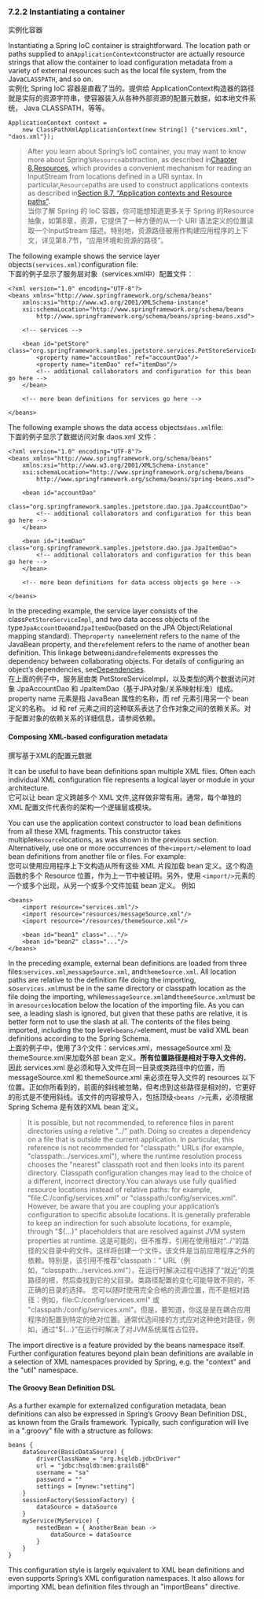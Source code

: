 ### 7.2.2 Instantiating a container

实例化容器

Instantiating a Spring IoC container is straightforward. The location path or paths supplied to an`ApplicationContext`constructor are actually resource strings that allow the container to load configuration metadata from a variety of external resources such as the local file system, from the Java`CLASSPATH`, and so on.  
实例化 Spring IoC 容器是直截了当的。提供给 ApplicationContext构造器的路径就是实际的资源字符串，使容器装入从各种外部资源的配置元数据，如本地文件系统， Java CLASSPATH，等等。

```
ApplicationContext context =
    new ClassPathXmlApplicationContext(new String[] {"services.xml", "daos.xml"});
```

> After you learn about Spring’s IoC container, you may want to know more about Spring’s`Resource`abstraction, as described in[Chapter 8,Resources](https://docs.spring.io/spring/docs/current/spring-framework-reference/htmlsingle/#resources), which provides a convenient mechanism for reading an InputStream from locations defined in a URI syntax. In particular,`Resource`paths are used to construct applications contexts as described in[Section 8.7, “Application contexts and Resource paths”](https://docs.spring.io/spring/docs/current/spring-framework-reference/htmlsingle/#resources-app-ctx).  
> 当你了解 Spring 的 IoC 容器，你可能想知道更多关于 Spring 的Resource 抽象，如第8章，资源，它提供了一种方便的从一个 URI 语法定义的位置读取一个InputStream 描述。特别地，资源路径被用作构建应用程序的上下文，详见第8.7节，“应用环境和资源的路径”。

The following example shows the service layer objects`(services.xml)`configuration file:  
下面的例子显示了服务层对象（services.xml中）配置文件：

```
<?xml version="1.0" encoding="UTF-8"?>
<beans xmlns="http://www.springframework.org/schema/beans"
    xmlns:xsi="http://www.w3.org/2001/XMLSchema-instance"
    xsi:schemaLocation="http://www.springframework.org/schema/beans
        http://www.springframework.org/schema/beans/spring-beans.xsd">

    <!-- services -->

    <bean id="petStore" class="org.springframework.samples.jpetstore.services.PetStoreServiceImpl">
        <property name="accountDao" ref="accountDao"/>
        <property name="itemDao" ref="itemDao"/>
        <!-- additional collaborators and configuration for this bean go here -->
    </bean>

    <!-- more bean definitions for services go here -->

</beans>
```

The following example shows the data access objects`daos.xml`file:  
下面的例子显示了数据访问对象 daos.xml 文件：

```
<?xml version="1.0" encoding="UTF-8"?>
<beans xmlns="http://www.springframework.org/schema/beans"
    xmlns:xsi="http://www.w3.org/2001/XMLSchema-instance"
    xsi:schemaLocation="http://www.springframework.org/schema/beans
        http://www.springframework.org/schema/beans/spring-beans.xsd">

    <bean id="accountDao"
        class="org.springframework.samples.jpetstore.dao.jpa.JpaAccountDao">
        <!-- additional collaborators and configuration for this bean go here -->
    </bean>

    <bean id="itemDao" class="org.springframework.samples.jpetstore.dao.jpa.JpaItemDao">
        <!-- additional collaborators and configuration for this bean go here -->
    </bean>

    <!-- more bean definitions for data access objects go here -->

</beans>
```

In the preceding example, the service layer consists of the class`PetStoreServiceImpl`, and two data access objects of the type`JpaAccountDao`and`JpaItemDao`\(based on the JPA Object/Relational mapping standard\). The`property name`element refers to the name of the JavaBean property, and the`ref`element refers to the name of another bean definition. This linkage between`id`and`ref`elements expresses the dependency between collaborating objects. For details of configuring an object’s dependencies, see[Dependencies](https://docs.spring.io/spring/docs/current/spring-framework-reference/htmlsingle/#beans-dependencies).  
在上面的例子中，服务层由类 PetStoreServiceImpl，以及类型的两个数据访问对象 JpaAccountDao 和 JpaItemDao（基于JPA对象/关系映射标准）组成。property name 元素是指 JavaBean 属性的名称，而 ref 元素引用另一个 bean 定义的名称。 id 和 ref 元素之间的这种联系表达了合作对象之间的依赖关系。对于配置对象的依赖关系的详细信息，请参阅依赖。

#### Composing XML-based configuration metadata

撰写基于XML的配置元数据

It can be useful to have bean definitions span multiple XML files. Often each individual XML configuration file represents a logical layer or module in your architecture.  
它可以让 bean 定义跨越多个 XML 文件,这样做非常有用。通常，每个单独的 XML 配置文件代表你的架构一个逻辑层或模块。

You can use the application context constructor to load bean definitions from all these XML fragments. This constructor takes multiple`Resource`locations, as was shown in the previous section. Alternatively, use one or more occurrences of the`<import/>`element to load bean definitions from another file or files. For example:  
您可以使用应用程序上下文构造从所有这些 XML 片段加载 bean 定义。这个构造函数的多个 Resource 位置，作为上一节中被证明。另外，使用 `<import/>`元素的一个或多个出现，从另一个或多个文件加载 bean 定义。 例如

```
<beans>
    <import resource="services.xml"/>
    <import resource="resources/messageSource.xml"/>
    <import resource="/resources/themeSource.xml"/>

    <bean id="bean1" class="..."/>
    <bean id="bean2" class="..."/>
</beans>
```

In the preceding example, external bean definitions are loaded from three files:`services.xml`,`messageSource.xml`, and`themeSource.xml`. All location paths are relative to the definition file doing the importing, so`services.xml`must be in the same directory or classpath location as the file doing the importing, while`messageSource.xml`and`themeSource.xml`must be in a`resources`location below the location of the importing file. As you can see, a leading slash is ignored, but given that these paths are relative, it is better form not to use the slash at all. The contents of the files being imported, including the top level`<beans/>`element, must be valid XML bean definitions according to the Spring Schema.  
上面的例子中，使用了3个文件：services.xml，messageSource.xml 及 themeSource.xml来加载外部 bean 定义。**所有位置路径是相对于导入文件的**，因此 services.xml 是必须和导入文件在同一目录或类路径中的位置，而 messageSource.xml 和 themeSource.xml 来必须在导入文件的 resources 以下位置。正如你所看到的，前面的斜线被忽略，但考虑到这些路径是相对的，它更好的形式是不使用斜线。该文件的内容被导入，包括顶级`<beans />`元素，必须根据 Spring Schema 是有效的XML bean 定义。

> It is possible, but not recommended, to reference files in parent directories using a relative "../" path. Doing so creates a dependency on a file that is outside the current application. In particular, this reference is not recommended for "classpath:" URLs \(for example, "classpath:../services.xml"\), where the runtime resolution process chooses the "nearest" classpath root and then looks into its parent directory. Classpath configuration changes may lead to the choice of a different, incorrect directory.You can always use fully qualified resource locations instead of relative paths: for example, "file:C:/config/services.xml" or "classpath:/config/services.xml". However, be aware that you are coupling your application’s configuration to specific absolute locations. It is generally preferable to keep an indirection for such absolute locations, for example, through "${…​}" placeholders that are resolved against JVM system properties at runtime.  
> 这是可能的，但不推荐，引用在使用相对“../”的路径的父目录中的文件。这样将创建一个文件，该文件是当前应用程序之外的依赖。特别是，该引用不推荐“classpath：” URL（例如，“classpath:../services.xml”），在运行时解决过程中选择了“就近”的类路径的根，然后查找到它的父目录。类路径配置的变化可能导致不同的，不正确的目录的选择。 您可以随时使用完全合格的资源位置，而不是相对路径：例如，file:C:/config/services.xml" 或 "classpath:/config/services.xml"。但是，要知道，你这是是在耦合应用程序的配置到特定的绝对位置。通常优选间接的方式应对这种绝对路径，例如，通过“${…​}”在运行时解决了对JVM系统属性占位符。

The import directive is a feature provided by the beans namespace itself. Further configuration features beyond plain bean definitions are available in a selection of XML namespaces provided by Spring, e.g. the "context" and the "util" namespace.

#### The Groovy Bean Definition DSL

As a further example for externalized configuration metadata, bean definitions can also be expressed in Spring’s Groovy Bean Definition DSL, as known from the Grails framework. Typically, such configuration will live in a ".groovy" file with a structure as follows:

```
beans {
    dataSource(BasicDataSource) {
        driverClassName = "org.hsqldb.jdbcDriver"
        url = "jdbc:hsqldb:mem:grailsDB"
        username = "sa"
        password = ""
        settings = [mynew:"setting"]
    }
    sessionFactory(SessionFactory) {
        dataSource = dataSource
    }
    myService(MyService) {
        nestedBean = { AnotherBean bean ->
            dataSource = dataSource
        }
    }
}
```

This configuration style is largely equivalent to XML bean definitions and even supports Spring’s XML configuration namespaces. It also allows for importing XML bean definition files through an "importBeans" directive.

